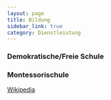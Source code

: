 ```yaml
---
layout: page
title: Bildung
sidebar_link: true
category: Dienstleistung
---
```


### Demokratische/Freie Schule

### Montessorischule

[Wikipedia](https://de.wikipedia.org/wiki/Montessorip%C3%A4dagogik)
